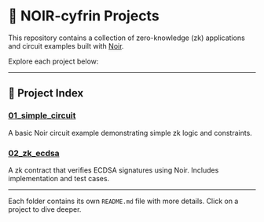 # 🧠 NOIR-cyfrin Projects

This repository contains a collection of zero-knowledge (zk) applications and circuit examples built with [Noir](https://github.com/noir-lang/noir).

Explore each project below:

---

## 🔗 Project Index

### [01_simple_circuit](./01_simple_circuit)

A basic Noir circuit example demonstrating simple zk logic and constraints.

### [02_zk_ecdsa](./02_zk_ecdsa)

A zk contract that verifies ECDSA signatures using Noir. Includes implementation and test cases.

---

Each folder contains its own `README.md` file with more details. Click on a project to dive deeper.

